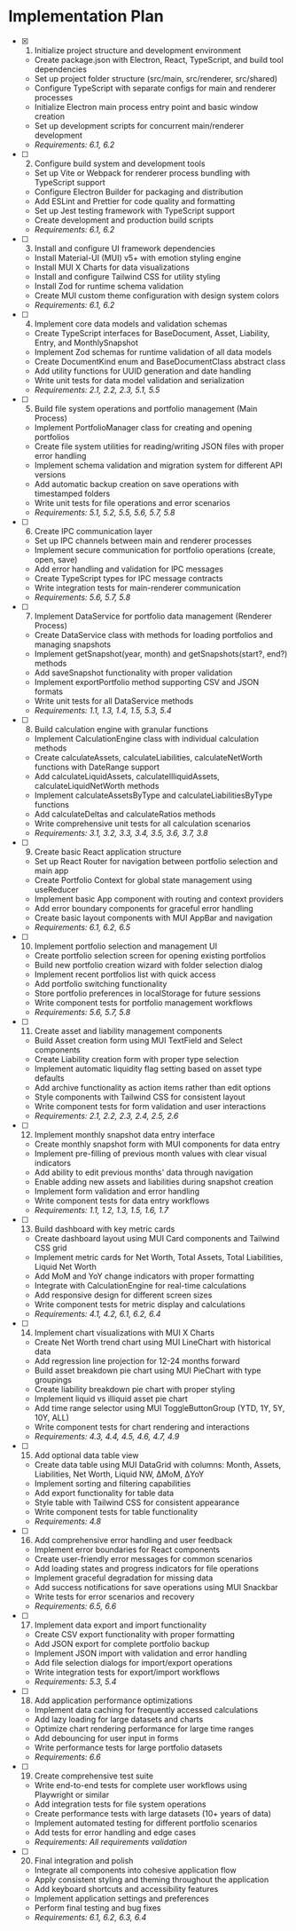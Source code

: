# Implementation Plan

- [x] 1. Initialize project structure and development environment
  - Create package.json with Electron, React, TypeScript, and build tool dependencies
  - Set up project folder structure (src/main, src/renderer, src/shared)
  - Configure TypeScript with separate configs for main and renderer processes
  - Initialize Electron main process entry point and basic window creation
  - Set up development scripts for concurrent main/renderer development
  - _Requirements: 6.1, 6.2_

- [ ] 2. Configure build system and development tools
  - Set up Vite or Webpack for renderer process bundling with TypeScript support
  - Configure Electron Builder for packaging and distribution
  - Add ESLint and Prettier for code quality and formatting
  - Set up Jest testing framework with TypeScript support
  - Create development and production build scripts
  - _Requirements: 6.1, 6.2_

- [ ] 3. Install and configure UI framework dependencies
  - Install Material-UI (MUI) v5+ with emotion styling engine
  - Install MUI X Charts for data visualizations
  - Install and configure Tailwind CSS for utility styling
  - Install Zod for runtime schema validation
  - Create MUI custom theme configuration with design system colors
  - _Requirements: 6.1, 6.2_

- [ ] 4. Implement core data models and validation schemas
  - Create TypeScript interfaces for BaseDocument, Asset, Liability, Entry, and MonthlySnapshot
  - Implement Zod schemas for runtime validation of all data models
  - Create DocumentKind enum and BaseDocumentClass abstract class
  - Add utility functions for UUID generation and date handling
  - Write unit tests for data model validation and serialization
  - _Requirements: 2.1, 2.2, 2.3, 5.1, 5.5_

- [ ] 5. Build file system operations and portfolio management (Main Process)
  - Implement PortfolioManager class for creating and opening portfolios
  - Create file system utilities for reading/writing JSON files with proper error handling
  - Implement schema validation and migration system for different API versions
  - Add automatic backup creation on save operations with timestamped folders
  - Write unit tests for file operations and error scenarios
  - _Requirements: 5.1, 5.2, 5.5, 5.6, 5.7, 5.8_

- [ ] 6. Create IPC communication layer
  - Set up IPC channels between main and renderer processes
  - Implement secure communication for portfolio operations (create, open, save)
  - Add error handling and validation for IPC messages
  - Create TypeScript types for IPC message contracts
  - Write integration tests for main-renderer communication
  - _Requirements: 5.6, 5.7, 5.8_

- [ ] 7. Implement DataService for portfolio data management (Renderer Process)
  - Create DataService class with methods for loading portfolios and managing snapshots
  - Implement getSnapshot(year, month) and getSnapshots(start?, end?) methods
  - Add saveSnapshot functionality with proper validation
  - Implement exportPortfolio method supporting CSV and JSON formats
  - Write unit tests for all DataService methods
  - _Requirements: 1.1, 1.3, 1.4, 1.5, 5.3, 5.4_

- [ ] 8. Build calculation engine with granular functions
  - Implement CalculationEngine class with individual calculation methods
  - Create calculateAssets, calculateLiabilities, calculateNetWorth functions with DateRange support
  - Add calculateLiquidAssets, calculateIlliquidAssets, calculateLiquidNetWorth methods
  - Implement calculateAssetsByType and calculateLiabilitiesByType functions
  - Add calculateDeltas and calculateRatios methods
  - Write comprehensive unit tests for all calculation scenarios
  - _Requirements: 3.1, 3.2, 3.3, 3.4, 3.5, 3.6, 3.7, 3.8_

- [ ] 9. Create basic React application structure
  - Set up React Router for navigation between portfolio selection and main app
  - Create Portfolio Context for global state management using useReducer
  - Implement basic App component with routing and context providers
  - Add error boundary components for graceful error handling
  - Create basic layout components with MUI AppBar and navigation
  - _Requirements: 6.1, 6.2, 6.5_

- [ ] 10. Implement portfolio selection and management UI
  - Create portfolio selection screen for opening existing portfolios
  - Build new portfolio creation wizard with folder selection dialog
  - Implement recent portfolios list with quick access
  - Add portfolio switching functionality
  - Store portfolio preferences in localStorage for future sessions
  - Write component tests for portfolio management workflows
  - _Requirements: 5.6, 5.7, 5.8_

- [ ] 11. Create asset and liability management components
  - Build Asset creation form using MUI TextField and Select components
  - Create Liability creation form with proper type selection
  - Implement automatic liquidity flag setting based on asset type defaults
  - Add archive functionality as action items rather than edit options
  - Style components with Tailwind CSS for consistent layout
  - Write component tests for form validation and user interactions
  - _Requirements: 2.1, 2.2, 2.3, 2.4, 2.5, 2.6_

- [ ] 12. Implement monthly snapshot data entry interface
  - Create monthly snapshot form with MUI components for data entry
  - Implement pre-filling of previous month values with clear visual indicators
  - Add ability to edit previous months' data through navigation
  - Enable adding new assets and liabilities during snapshot creation
  - Implement form validation and error handling
  - Write component tests for data entry workflows
  - _Requirements: 1.1, 1.2, 1.3, 1.5, 1.6, 1.7_

- [ ] 13. Build dashboard with key metric cards
  - Create dashboard layout using MUI Card components and Tailwind CSS grid
  - Implement metric cards for Net Worth, Total Assets, Total Liabilities, Liquid Net Worth
  - Add MoM and YoY change indicators with proper formatting
  - Integrate with CalculationEngine for real-time calculations
  - Add responsive design for different screen sizes
  - Write component tests for metric display and calculations
  - _Requirements: 4.1, 4.2, 6.1, 6.2, 6.4_

- [ ] 14. Implement chart visualizations with MUI X Charts
  - Create Net Worth trend chart using MUI LineChart with historical data
  - Add regression line projection for 12-24 months forward
  - Build asset breakdown pie chart using MUI PieChart with type groupings
  - Create liability breakdown pie chart with proper styling
  - Implement liquid vs illiquid asset pie chart
  - Add time range selector using MUI ToggleButtonGroup (YTD, 1Y, 5Y, 10Y, ALL)
  - Write component tests for chart rendering and interactions
  - _Requirements: 4.3, 4.4, 4.5, 4.6, 4.7, 4.9_

- [ ] 15. Add optional data table view
  - Create data table using MUI DataGrid with columns: Month, Assets, Liabilities, Net Worth, Liquid NW, ΔMoM, ΔYoY
  - Implement sorting and filtering capabilities
  - Add export functionality for table data
  - Style table with Tailwind CSS for consistent appearance
  - Write component tests for table functionality
  - _Requirements: 4.8_

- [ ] 16. Add comprehensive error handling and user feedback
  - Implement error boundaries for React components
  - Create user-friendly error messages for common scenarios
  - Add loading states and progress indicators for file operations
  - Implement graceful degradation for missing data
  - Add success notifications for save operations using MUI Snackbar
  - Write tests for error scenarios and recovery
  - _Requirements: 6.5, 6.6_

- [ ] 17. Implement data export and import functionality
  - Create CSV export functionality with proper formatting
  - Add JSON export for complete portfolio backup
  - Implement JSON import with validation and error handling
  - Add file selection dialogs for import/export operations
  - Write integration tests for export/import workflows
  - _Requirements: 5.3, 5.4_

- [ ] 18. Add application performance optimizations
  - Implement data caching for frequently accessed calculations
  - Add lazy loading for large datasets and charts
  - Optimize chart rendering performance for large time ranges
  - Add debouncing for user input in forms
  - Write performance tests for large portfolio datasets
  - _Requirements: 6.6_

- [ ] 19. Create comprehensive test suite
  - Write end-to-end tests for complete user workflows using Playwright or similar
  - Add integration tests for file system operations
  - Create performance tests with large datasets (10+ years of data)
  - Implement automated testing for different portfolio scenarios
  - Add tests for error handling and edge cases
  - _Requirements: All requirements validation_

- [ ] 20. Final integration and polish
  - Integrate all components into cohesive application flow
  - Apply consistent styling and theming throughout the application
  - Add keyboard shortcuts and accessibility features
  - Implement application settings and preferences
  - Perform final testing and bug fixes
  - _Requirements: 6.1, 6.2, 6.3, 6.4_
